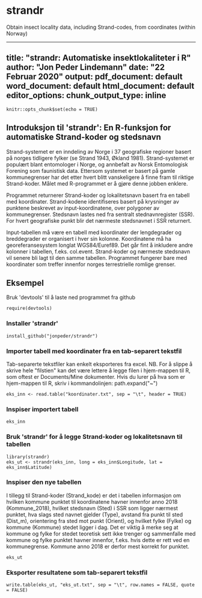 # strandr
Obtain insect locality data, including Strand-codes, from coordinates (within Norway) 

---
title: "strandr: Automatiske insektlokaliteter i R"
author: "Jon Peder Lindemann"
date: "22 Februar 2020"
output:
  pdf_document: default
  word_document: default
  html_document: default
editor_options:
  chunk_output_type: inline
---


```{r setup, include=FALSE}
knitr::opts_chunk$set(echo = TRUE)
```

## Introduksjon til 'strandr': En R-funksjon for automatiske Strand-koder og stedsnavn

Strand-systemet er en inndeling av Norge i 37 geografiske regioner basert på norges tidligere fylker (se Strand 1943, Økland 1981). Strand-systemet er populært blant entomologer i Norge, og annbefalt av Norsk Entomologisk Forening som faunistisk data. Ettersom systemet er basert på gamle kommunegrenser har det etter hvert blitt vanskeligere å finne fram til riktige Strand-koder. Målet med R-programmet er å gjøre denne jobben enklere. 

Programmet returnerer Strand-koder og lokalitetsnavn basert fra en tabell med koordinater. Strand-kodene identifiseres basert på krysninger av punktene beskrevet av input-koordinatene, over polygoner av kommunegrenser. Stedsnavn lastes ned fra sentralt stednavnregister (SSR). For hvert geografiske punkt blir det nærmeste stedsnavnet i SSR returnert.

Input-tabellen må være en tabell med koordinater der lengdegrader og breddegrader er organisert i hver sin kolonne. Koordinatene må ha georeferansesystem longlat WGS84/Euref89. Det går fint å inkludere andre kolonner i tabellen, f.eks. col.event. Strand-koder og nærmeste stedsnavn vil senere bli lagt til den samme tabellen. Programmet fungerer bare med koordinater som treffer innenfor norges terrestrielle romlige grenser.

## Eksempel

Bruk 'devtools' til å laste ned programmet fra github
```{r, eval = FALSE}
require(devtools)
```


### Installer 'strandr'
```{r, eval = FALSE}
install_github("jonpeder/strandr")
```
 


### Importer tabell med koordinater fra en tab-separert tekstfil
Tab-separerte tekstfiler kan enkelt eksporteres fra excel.
NB. For å slippe å skrive hele "filstien" kan det være lettere å legge filen i hjem-mappen til R, som oftest er Documents/Mine dokumenter. Hvis du lurer på hva som er hjem-mappen til R, skriv i kommandolinjen: path.expand("~")
```{r}
eks_inn <- read.table("koordinater.txt", sep = "\t", header = TRUE)
```

### Inspiser importert tabell
```{r}
eks_inn
```
 


### Bruk 'strandr' for å legge Strand-koder og lokalitetsnavn til tabellen
```{r}
library(strandr)
eks_ut <- strandr(eks_inn, long = eks_inn$Longitude, lat = eks_inn$Latitude)
```

### Inspiser den nye tabellen
I tillegg til Strand-koder (Strand_kode) er det i tabellen informasjon om hvilken kommune punktet til koordinatene havner innenfor anno 2018 (Kommune_2018), hvilket stedsnavn (Sted) i SSR som ligger nærmest punktet, hva slags sted navnet gjelder (Type), avstand fra punkt til sted (Dist_m), orientering fra sted mot punkt (Orient), og hvilket fylke (Fylke) og kommune (Kommune) stedet ligger i dag. Det er viktig å merke seg at kommune og fylke for stedet teoretisk sett ikke trenger og sammenfalle med kommune og fylke punktet havner innenfor, f.eks. hvis dette er rett ved en kommunegrense. Kommune anno 2018 er derfor mest korrekt for punktet.
```{r}
eks_ut
```
 

### Eksporter resultatene som tab-separert tekstfil
```{r}
write.table(eks_ut, "eks_ut.txt", sep = "\t", row.names = FALSE, quote = FALSE)
```
